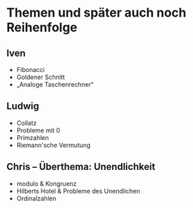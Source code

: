 # Themen und später auch noch Reihenfolge

## Iven
* Fibonacci
* Goldener Schnitt
* „Analoge Taschenrechner“
<!--TODO: iven gönn dir noch nen thema-->

## Ludwig
* Collatz
* Probleme mit 0
* Primzahlen
* Riemann'sche Vermutung

## Chris – Überthema: Unendlichkeit
* modulo & Kongruenz
* Hilberts Hotel & Probleme des Unendlichen
* Ordinalzahlen
<!--ich glaub ich brauch noch eins, right?-->
